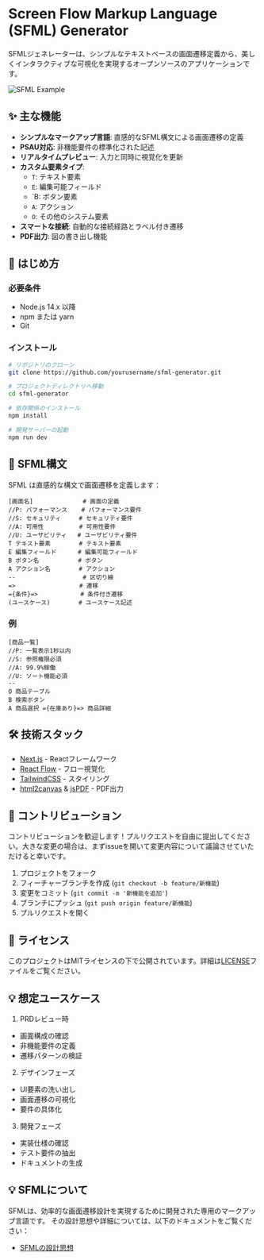 # Screen Flow Markup Language (SFML) Generator

SFMLジェネレーターは、シンプルなテキストベースの画面遷移定義から、美しくインタラクティブな可視化を実現するオープンソースのアプリケーションです。

![SFML Example](link-to-your-demo-image.png)

## ✨ 主な機能

- **シンプルなマークアップ言語**: 直感的なSFML構文による画面遷移の定義
- **PSAU対応**: 非機能要件の標準化された記述
- **リアルタイムプレビュー**: 入力と同時に視覚化を更新
- **カスタム要素タイプ**:
  - `T`: テキスト要素
  - `E`: 編集可能フィールド
  - `B: ボタン要素
  - `A`: アクション
  - `O`: その他のシステム要素
- **スマートな接続**: 自動的な接続経路とラベル付き遷移
- **PDF出力**: 図の書き出し機能

## 🚀 はじめ方

### 必要条件

- Node.js 14.x 以降
- npm または yarn
- Git

### インストール

```bash
# リポジトリのクローン
git clone https://github.com/yourusername/sfml-generator.git

# プロジェクトディレクトリへ移動
cd sfml-generator

# 依存関係のインストール
npm install

# 開発サーバーの起動
npm run dev
```

## 📝 SFML構文

SFML は直感的な構文で画面遷移を定義します：

```
[画面名]              # 画面の定義
//P: パフォーマンス    # パフォーマンス要件
//S: セキュリティ     # セキュリティ要件
//A: 可用性          # 可用性要件
//U: ユーザビリティ   # ユーザビリティ要件
T テキスト要素        # テキスト要素
E 編集フィールド      # 編集可能フィールド
B ボタン名           # ボタン
A アクション名        # アクション
--                   # 区切り線
=>                  # 遷移
={条件}=>            # 条件付き遷移
(ユースケース)        # ユースケース記述
```

### 例

```
[商品一覧]
//P: 一覧表示1秒以内
//S: 参照権限必須
//A: 99.9%稼働
//U: ソート機能必須
--
O 商品テーブル
B 検索ボタン
A 商品選択 ={在庫あり}=> 商品詳細
```

## 🛠️ 技術スタック

- [Next.js](https://nextjs.org/) - Reactフレームワーク
- [React Flow](https://reactflow.dev/) - フロー視覚化
- [TailwindCSS](https://tailwindcss.com/) - スタイリング
- [html2canvas](https://html2canvas.hertzen.com/) & [jsPDF](https://parall.ax/products/jspdf) - PDF出力

## 🤝 コントリビューション

コントリビューションを歓迎します！プルリクエストを自由に提出してください。大きな変更の場合は、まずissueを開いて変更内容について議論させていただけると幸いです。

1. プロジェクトをフォーク
2. フィーチャーブランチを作成 (`git checkout -b feature/新機能`)
3. 変更をコミット (`git commit -m '新機能を追加'`)
4. ブランチにプッシュ (`git push origin feature/新機能`)
5. プルリクエストを開く

## 📄 ライセンス

このプロジェクトはMITライセンスの下で公開されています。詳細は[LICENSE](LICENSE)ファイルをご覧ください。

## 💡 想定ユースケース

1. PRDレビュー時
- 画面構成の確認
- 非機能要件の定義
- 遷移パターンの検証

2. デザインフェーズ
- UI要素の洗い出し
- 画面遷移の可視化
- 要件の具体化

3. 開発フェーズ
- 実装仕様の確認
- テスト要件の抽出
- ドキュメントの生成

## 💡 SFMLについて

SFMLは、効率的な画面遷移設計を実現するために開発された専用のマークアップ言語です。
その設計思想や詳細については、以下のドキュメントをご覧ください：

- [SFMLの設計思想](./docs/CONCEPT.md)
